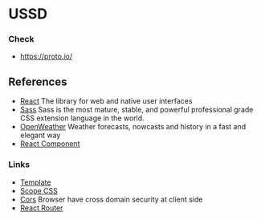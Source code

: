 # USSD

### Check
- https://proto.io/

## References
- [React](https://react.dev/learn) The library for web and native user interfaces
- [Sass](https://sass-lang.com/documentation/) Sass is the most mature, stable, and powerful professional grade CSS extension language in the world.
- [OpenWeather](https://openweathermap.org/guide) Weather forecasts, nowcasts and history in a fast and elegant way
- [React Component](https://react.dev/reference/react/Component#componentdidmount)

### Links
- [Template](https://wsoft.ru/ussd)
- [Scope CSS](https://create-react-app.dev/docs/adding-a-css-modules-stylesheet)
- [Cors](https://stackoverflow.com/questions/51017702/enable-cors-in-fetch-api) Browser have cross domain security at client side
- [React Router](https://reactrouter.com/en/6.15.0/start/overview)
